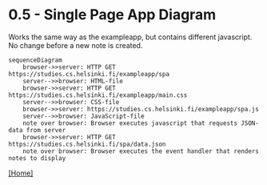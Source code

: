 # 0.5 - Single Page App Diagram
Works the same way as the exampleapp, but contains different javascript.
No change before a new note is created.

```mermaid
sequenceDiagram
    browser->>server: HTTP GET https://studies.cs.helsinki.fi/exampleapp/spa
    server-->>browser: HTML-file
    browser->>server: HTTP GET https://studies.cs.helsinki.fi/exampleapp/main.css
    server-->>browser: CSS-file
    browser->>server: https://studies.cs.helsinki.fi/exampleapp/spa.js
    server-->>browser: JavaScript-file
    note over browser: Browser executes javascript that requests JSON-data from server
    browser->>server: HTTP GET https://studies.cs.helsinki.fi/spa/data.json
    note over browser: Browser executes the event handler that renders notes to display
```

[[Home]](../../README.md)
